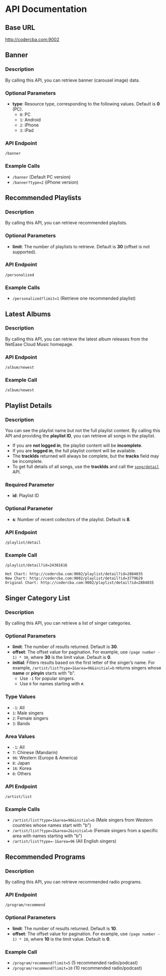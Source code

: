 # API Documentation

## Base URL

http://codercba.com:9002

## Banner

### Description

By calling this API, you can retrieve banner (carousel image) data.

### Optional Parameters

- **type**: Resource type, corresponding to the following values. Default is **0** (PC).
  - `0`: PC
  - `1`: Android
  - `2`: iPhone
  - `3`: iPad

### API Endpoint

`/banner`

### Example Calls

- `/banner` (Default PC version)
- `/banner?type=2` (iPhone version)

## Recommended Playlists

### Description

By calling this API, you can retrieve recommended playlists.

### Optional Parameters

- **limit**: The number of playlists to retrieve. Default is **30** (offset is not supported).

### API Endpoint

`/personalized`

### Example Calls

- `/personalized?limit=1` (Retrieve one recommended playlist)

## Latest Albums

### Description

By calling this API, you can retrieve the latest album releases from the NetEase Cloud Music homepage.

### API Endpoint

`/album/newest`

### Example Call

`/album/newest`

## Playlist Details

### Description

You can see the playlist name but not the full playlist content. By calling this API and providing the **playlist ID**, you can retrieve all songs in the playlist.

- If you are **not logged in**, the playlist content will be **incomplete**.
- If you are **logged in**, the full playlist content will be available.
- The **trackIds** returned will always be complete, but the **tracks** field may be incomplete.
- To get full details of all songs, use the **trackIds** and call the [`song/detail`](https://github.com/Binaryify/NeteaseCloudMusicApi/issues/452) API.

### Required Parameter

- **id**: Playlist ID

### Optional Parameter

- **s**: Number of recent collectors of the playlist. Default is **8**.

### API Endpoint

`/playlist/detail`

### Example Call

`/playlist/detail?id=24381616`

```
Hot Chart: http://codercba.com:9002/playlist/detail?id=2884035
New Chart: http://codercba.com:9002/playlist/detail?id=3779629
Original Chart: http://codercba.com:9002/playlist/detail?id=2884035
```

## Singer Category List

### Description

By calling this API, you can retrieve a list of singer categories.

### Optional Parameters

- **limit**: The number of results returned. Default is **30**.
- **offset**: The offset value for pagination. For example, use `(page number - 1) * 30`, where **30** is the limit value. Default is **0**.
- **initial**: Filters results based on the first letter of the singer’s name. For example, `/artist/list?type=1&area=96&initial=b` returns singers whose **name** or **pinyin** starts with "b".
  - Use `-1` for popular singers.
  - Use `0` for names starting with `#`.

### Type Values

- `-1`: All
- `1`: Male singers
- `2`: Female singers
- `3`: Bands

### Area Values

- `-1`: All
- `7`: Chinese (Mandarin)
- `96`: Western (Europe & America)
- `8`: Japan
- `16`: Korea
- `0`: Others

### API Endpoint

`/artist/list`

### Example Calls

- `/artist/list?type=1&area=96&initial=b` (Male singers from Western countries whose names start with "b")
- `/artist/list?type=2&area=2&initial=b` (Female singers from a specific area with names starting with "b")
- `/artist/list?type=-1&area=96` (All English singers)

## Recommended Programs

### Description

By calling this API, you can retrieve recommended radio programs.

### API Endpoint

`/program/recommend`

### Optional Parameters

- **limit**: The number of results returned. Default is **10**.
- **offset**: The offset value for pagination. For example, use `(page number - 1) * 10`, where **10** is the limit value. Default is **0**.

### Example Call

- `/program/recommend?limit=5` (5 recommended radio/podcast)
- `/program/recommend?limit=10` (10 recommended radio/podcast)
